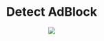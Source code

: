 <h1 align="center">Detect AdBlock</h1>
<p align="center">
  <img src="https://user-images.githubusercontent.com/73148019/129462637-32bd5974-1f58-45bf-b667-63df968454b9.png">
</p>
